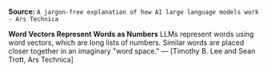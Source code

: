 **Source:** `A jargon-free explanation of how AI large language models work - Ars Technica`

**Word Vectors Represent Words as Numbers**
LLMs represent words using word vectors, which are long lists of numbers. Similar words are placed closer together in an imaginary "word space." — [Timothy B. Lee and Sean Trott, Ars Technica]
